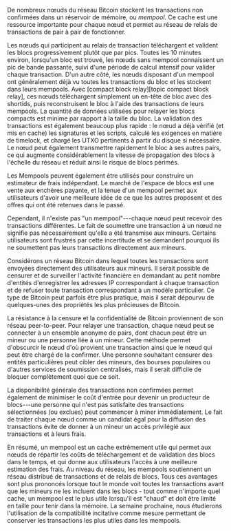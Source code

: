 <!--
  300 to 1000 words
  put title in main newsletter
  put links in this file
  for any subheads use h3 (i.e., ###)
  illustrations welcome (max width 800px)
  if uncertain about anything, just do what seems best and harding will edit
-->

De nombreux nœuds du réseau Bitcoin stockent les transactions non confirmées dans un réservoir de mémoire, ou _mempool_. Ce cache est une ressource importante pour chaque nœud et permet au réseau de relais de transactions de pair à pair de fonctionner.
 
Les nœuds qui participent au relais de transaction téléchargent et valident les blocs progressivement plutôt que par pics. Toutes les 10 minutes environ, lorsqu'un bloc est trouvé, les nœuds sans mempool connaissent un pic de bande passante, suivi d'une période de calcul intensif pour valider chaque transaction.  D'un autre côté, les nœuds disposant d'un mempool ont généralement déjà vu toutes les transactions du bloc et les stockent dans leurs mempools. Avec [compact block relay][topic compact block relay], ces nœuds téléchargent simplement un en-tête de bloc avec des shortids, puis reconstruisent le bloc à l'aide des transactions de leurs mempools.
La quantité de données utilisées pour relayer les blocs compacts est minime par rapport à la taille du bloc. La validation des transactions est également beaucoup plus rapide : le nœud a déjà vérifié (et mis en cache) les signatures et les scripts, calculé les exigences en matière de timelock, et chargé les UTXO pertinents à partir du disque si nécessaire. Le nœud peut également transmettre rapidement le bloc à ses autres pairs, ce qui augmente considérablement la vitesse de propagation des blocs à l'échelle du réseau et réduit ainsi le risque de blocs périmés.

Les Mempools peuvent également être utilisés pour construire un estimateur de frais indépendant. Le marché de l'espace de blocs est une vente aux enchères payante, et la tenue d'un mempool permet aux utilisateurs d'avoir une meilleure idée de ce que les autres proposent et des offres qui ont été retenues dans le passé.

Cependant, il n'existe pas "un mempool"---chaque nœud peut recevoir des transactions différentes. Le fait de soumettre une transaction à un nœud ne signifie pas nécessairement qu'elle a été transmise aux mineurs. Certains utilisateurs sont frustrés par cette incertitude et se demandent pourquoi ils ne soumettent pas leurs transactions directement aux mineurs.

Considérons un réseau Bitcoin dans lequel toutes les transactions sont envoyées directement des utilisateurs aux mineurs. Il serait possible de censurer et de surveiller l'activité financière en demandant au petit nombre d'entités d'enregistrer les adresses IP correspondant à chaque transaction et de refuser toute transaction correspondant à un modèle particulier. Ce type de Bitcoin peut parfois être plus pratique, mais il serait dépourvu de quelques-unes des propriétés les plus précieuses de Bitcoin.

La résistance à la censure et la confidentialité de Bitcoin proviennent de son réseau peer-to-peer. Pour relayer une transaction, chaque nœud peut se connecter à un ensemble anonyme de pairs, dont chacun peut être un mineur ou une personne liée à un mineur. Cette méthode permet d'obscurcir le nœud d'où provient une transaction ainsi que le nœud qui peut être chargé de la confirmer. Une personne souhaitant censurer des entités particulières peut cibler des mineurs, des bourses populaires ou d'autres services de soumission centralisés, mais il serait difficile de bloquer complètement quoi que ce soit.

La disponibilité générale des transactions non confirmées permet également de minimiser le coût d'entrée pour devenir un producteur de blocs---une personne qui n'est pas satisfaite des transactions sélectionnées (ou exclues) peut commencer à miner immédiatement.
Le fait de traiter chaque nœud comme un candidat égal pour la diffusion des transactions évite de donner à un mineur un accès privilégié aux transactions et à leurs frais.

En résumé, un mempool est un cache extrêmement utile qui permet aux nœuds de répartir les coûts de téléchargement et de validation des blocs dans le temps, et qui donne aux utilisateurs l'accès à une meilleure estimation des frais. Au niveau du réseau, les mempools soutiennent un réseau distribué de transactions et de relais de blocs.
Tous ces avantages sont plus prononcés lorsque tout le monde voit toutes les transactions avant que les mineurs ne les incluent dans les blocs - tout comme n'importe quel cache, un mempool est le plus utile lorsqu'il est "chaud" et doit être limité en taille pour tenir dans la mémoire. La semaine prochaine, nous étudierons l'utilisation de la compatibilité incitative comme mesure permettant de conserver les transactions les plus utiles dans les mempools.
